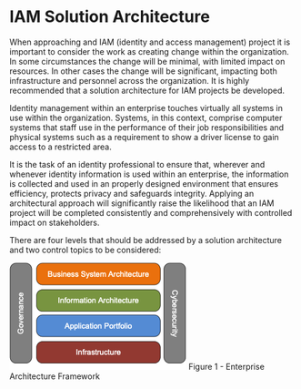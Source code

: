 IAM Solution Architecture 
==========================

When approaching and IAM (identity and access management) project it is
important to consider the work as creating change within the
organization. In some circumstances the change will be minimal, with
limited impact on resources. In other cases the change will be
significant, impacting both infrastructure and personnel across the
organization. It is highly recommended that a solution architecture for
IAM projects be developed.

Identity management within an enterprise touches virtually all systems
in use within the organization. Systems, in this context, comprise
computer systems that staff use in the performance of their job
responsibilities and physical systems such as a requirement to show a
driver license to gain access to a restricted area.

It is the task of an identity professional to ensure that, wherever and
whenever identity information is used within an enterprise, the
information is collected and used in an properly designed environment
that ensures efficiency, protects privacy and safeguards integrity.
Applying an architectural approach will significantly raise the
likelihood that an IAM project will be completed consistently and
comprehensively with controlled impact on stakeholders.

There are four levels that should be addressed by a solution
architecture and two control topics to be considered:

![Enterprise Architecture Framework](Figure1.png)
Figure 1 - Enterprise Architecture Framework
